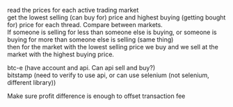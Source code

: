read the prices for each active trading market  
get the lowest selling (can buy for) price and highest buying (getting bought for) price for each thread. Compare between markets.  
If someone is selling for less than someone else is buying, or someone is buying for more than someone else is selling (same thing)  
then for the market with the lowest selling price we buy and we sell at the market with the highest buying price.  

btc-e (have account and api. Can api sell and buy?)  
bitstamp (need to verify to use api, or can use selenium (not selenium, different library))  


Make sure profit difference is enough to offset transaction fee